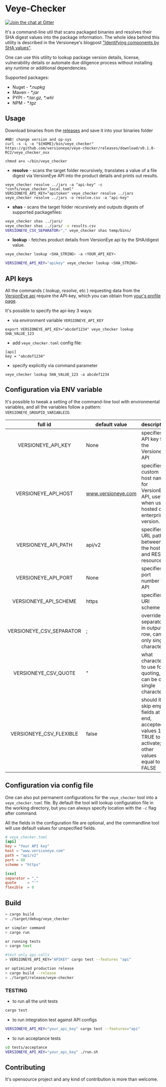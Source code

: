 # Veye-Checker


[![Join the chat at Gitter](https://badges.gitter.im/Join%20Chat.svg)](https://gitter.im/veye_checker/Lobby?utm_source=share-link&utm_medium=link&utm_campaign=share-link)

It's a command-line util that scans packaged binaries  and resolves their SHA digest values into the package information.
The whole idea behind this utility is described in the Versioneye's blogpost ["Identifying components by SHA values"](https://blog.versioneye.com/2017/02/08/identifying-components-by-sha-values).

One can use this utility to lookup package version details, license, vulnerability details or automate due diligence process without installing any runtime or additional dependencies.

Supported packages:

* Nuget - *\*.nupkg*
* Maven - *\*.jar*
* PYPI - *\*.tar.gz, \*.whl*
* NPM  - *\*.tgz*

## Usage

Download binaries from the [releases](https://github.com/versioneye/veye-checker/releases) and save it into your binaries folder

```
#NB! change version and op-sys
curl -s -L -o "${HOME}/bin/veye_checker"  https://github.com/versioneye/veye-checker/releases/download/v0.1.0-RC2/veye_checker_osx

chmod a+x ~/bin/veye_checker
```

* **resolve** - scans the target folder recursively, translates a value of a file digest via VersionEye API into the product details and prints out results.

```
veye_checker resolve ../jars -a "api-key" -c "confs/veye_checker_local.toml"
VERSIONEYE_API_KEY="apitoken" veye_checker resolve ../jars
veye_checker resolve ../jars -o resolve.csv -a "api-key"
```

* **shas** - scans the target folder recursively and outputs digests of supported packagefiles:

```bash
veye_checker shas ../jars/ 
veye_checker shas ../jars/ -o results.csv
VERSIONEYE_CSV_SEPARATOR="," veye_checker shas temp/bins/
```

* **lookup** - fetches product details from VersionEye api by the SHA/digest value.

```bash
veye_checker lookup <SHA_STRING> -a <YOUR_API_KEY>

VERSIONEYE_API_KEY="apikey" veye_checker lookup <SHA_STRING>
```

## API keys

All the commands ( *lookup*, *resolve*, etc ) requesting data from the  [VersionEye api](https://www.versioneye.com/api/v2) require the API-key,
which you can obtain from [your's profile page](https://www.versioneye.com/organisations/private/apikey).

It's possible to specify the api-key 3 ways:

* via environment variable `VERSIONEYE_API_KEY` 

```
export VERSIONEYE_API_KEY="abcdef1234" veye_checker lookup SHA_VALUE_123
```

* add `veye_checker.toml` config file:

```
[api]
key = "abcdef1234"
```

* specify explicitly via command parameter

```
veye_checker lookup SHA_VALUE_123 -a abcdef1234
```

## Configuration via ENV variable

It's possible to tweak a setting of the command-line tool with environmental variables, and all the variables follow a pattern: `VERSIONEYE_GROUPID_VARIABLEID`. 


| full id               | default value | description                |
|:---------------------:|---------------|----------------------------|
| VERSIONEYE\_API\_KEY  | None          | specifies API key for the Versioneye API|
| VERSIONEYE\_API\_HOST | www.versioneye.com | specifies custom host name for VersionEye API, useful when using hosted or enterprise version.|
| VERSIONEYE\_API\_PATH | api/v2        | specifies URL path between the host and REST resource |
| VERSIONEYE\_API\_PORT | None          | specifies port number for API |
| VERSIONEYE\_API\_SCHEME | https       | specifies URI scheme |
| VERSIONEYE\_CSV\_SEPARATOR| ;         | overrides separator in output row, can be only single character|
| VERSIONEYE\_CSV\_QUOTE | \"           | what character to use for quoting, can be only single character |
| VERSIONEYE\_CSV\_FLEXIBLE| false      | should it skip empty fields at the end, accepted values 1, T, TRUE to activate; all other values equal to FALSE |

## Configuration via config file

One can also put permanent configurations for the `veye_checker` tool into a `veye_checker.toml` file.
By default the tool will lookup configuration file in the working directory, but you can always specify
location with the `-c` flag after command.

All the fields in the configuration file are optional, and the commandline tool will use default values for unspecified fields.

```toml
# veye_checker.toml
[api]
key = "Your API key"
host = "www.versioneye.com"
path = "api/v2"
port = 80
scheme = "https"

[csv]
separator = ","
quote     = "'"
flexible  = 0

```

## Build

```bash
> cargo build
> ./target/debug/veye_checker

or simpler command
> cargo run

or running tests
> cargo test

#test only api-calls 
> VERSIONEYE_API_KEY="APIKEY" cargo test --features "api"

or optimized production release
> cargo build --release
> ./target/release/veye-checker

```

### TESTING

* to run all the unit tests
```bash
cargo test
```

* to run integration test against API configs

```bash
VERSIONEYE_API_KEY="your_api_key" cargo test --features="api"
```

* to run acceptance tests

```bash
cd tests/acceptance
VERSIONEYE_API_KEY="your_api_key" ./run.sh 
```


## Contributing

It's opensource project and any kind of contribution is more than welcome. 

